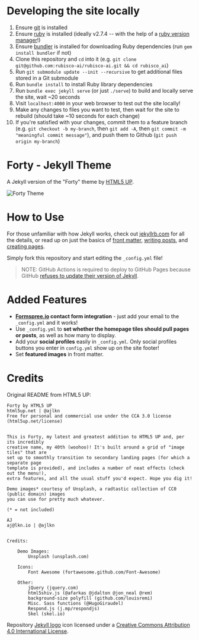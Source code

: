 # Developing the site locally

1. Ensure [git](https://git-scm.com/) is installed
1. Ensure [ruby](https://www.ruby-lang.org/en/downloads/) is installed (ideally v2.7.4 -- with the help of a [ruby version manager](https://github.com/rbenv/rbenv)!)
1. Ensure [bundler](https://bundler.io/) is installed for downloading Ruby dependencies (run `gem install bundler` if not)
1. Clone this repository and `cd` into it (e.g. `git clone git@github.com:rubisco-ai/rubisco-ai.git && cd rubisco_ai`)
1. Run `git submodule update --init --recursive` to get additional files stored in a Git submodule
1. Run `bundle install` to install Ruby library dependencies
1. Run `bundle exec jekyll serve` (or just `./serve`) to build and locally serve the site, wait ~20 seconds
1. Visit `localhost:4000` in your web browser to test out the site locally!
1. Make any changes to files you want to test, then wait for the site to rebuild (should take ~10 seconds for each change)
1. If you're satisfied with your changes, commit them to a feature branch (e.g. `git checkout -b my-branch`, then `git add -A`, then `git commit -m "meaningful commit message"`), and push them to Github (`git push origin my-branch`)

# Forty - Jekyll Theme

A Jekyll version of the "Forty" theme by [HTML5 UP](https://html5up.net/).  

![Forty Theme](assets/images/forty.jpg "Forty Theme")

# How to Use

For those unfamiliar with how Jekyll works, check out [jekyllrb.com](https://jekyllrb.com/) for all the details, 
or read up on just the basics of [front matter](https://jekyllrb.com/docs/frontmatter/), [writing posts](https://jekyllrb.com/docs/posts/), 
and [creating pages](https://jekyllrb.com/docs/pages/).

Simply fork this repository and start editing the `_config.yml` file!

> NOTE: GitHub Actions is required to deploy to GitHub Pages because GitHub [refuses to update their version of Jekyll](https://github.com/github/pages-gem/issues/651).

# Added Features

* **[Formspree.io](https://formspree.io/) contact form integration** - just add your email to the `_config.yml` and it works!
* Use `_config.yml` to **set whether the homepage tiles should pull pages or posts**, as well as how many to display.
* Add your **social profiles** easily in `_config.yml`. Only social profiles buttons you enter in `config.yml` show up on the site footer!
* Set **featured images** in front matter.

# Credits

Original README from HTML5 UP:

```
Forty by HTML5 UP
html5up.net | @ajlkn
Free for personal and commercial use under the CCA 3.0 license (html5up.net/license)


This is Forty, my latest and greatest addition to HTML5 UP and, per its incredibly
creative name, my 40th (woohoo)! It's built around a grid of "image tiles" that are
set up to smoothly transition to secondary landing pages (for which a separate page
template is provided), and includes a number of neat effects (check out the menu!),
extra features, and all the usual stuff you'd expect. Hope you dig it!

Demo images* courtesy of Unsplash, a radtastic collection of CC0 (public domain) images
you can use for pretty much whatever.

(* = not included)

AJ
aj@lkn.io | @ajlkn


Credits:

	Demo Images:
		Unsplash (unsplash.com)

	Icons:
		Font Awesome (fortawesome.github.com/Font-Awesome)

	Other:
		jQuery (jquery.com)
		html5shiv.js (@afarkas @jdalton @jon_neal @rem)
		background-size polyfill (github.com/louisremi)
		Misc. Sass functions (@HugoGiraudel)
		Respond.js (j.mp/respondjs)
		Skel (skel.io)
```

Repository [Jekyll logo](https://github.com/jekyll/brand) icon licensed under a [Creative Commons Attribution 4.0 International License](http://choosealicense.com/licenses/cc-by-4.0/).
